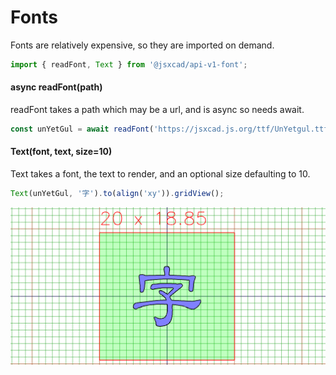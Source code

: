 # Fonts

Fonts are relatively expensive, so they are imported on demand.

```JavaScript
import { readFont, Text } from '@jsxcad/api-v1-font';
```

#### async readFont(path)

readFont takes a path which may be a url, and is async so needs await.

```JavaScript
const unYetGul = await readFont('https://jsxcad.js.org/ttf/UnYetgul.ttf');
```

#### Text(font, text, size=10)
Text takes a font, the text to render, and an optional size defaulting to 10.

```JavaScript
Text(unYetGul, '字').to(align('xy')).gridView();
```

![Image](font.md.0.png)
